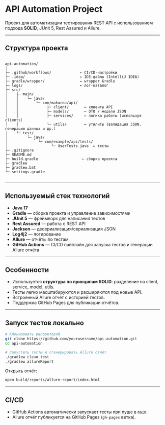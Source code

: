 # API Automation Project

Проект для автоматизации тестирования REST API с использованием подхода **SOLID**, JUnit 5, Rest Assured и Allure.

---

## Структура проекта

```

api-automation/  
│  
├─ .github/workflows/             ← CI/CD-настройки  
├─ .idea/                         ← IDE-файлы (IntelliJ IDEA)  
├─ gradle/wrapper/                ← wrapper Gradle  
├─ logs/                          ← лог-каталог  
├─ src/  
│    ├─ main/  
│    │    └─ java/  
│    │        └─ com/makurea/api/  
│    │             ├─ client/       ← клиенты API  
│    │             ├─ models/       ← DTO / модели JSON  
│    │             ├─ services/     ← логика работы (используя clients)  
│    │             └─ utils/        ← утилиты (валидация JSON, генерация данных и др.)  
│    └─ test/  
│         └─ java/  
│              └─ com/example/api/tests/  
│                    └─ UserTests.java  ← тесты  
├─ .gitignore  
├─ README.md  
├─ build.gradle                    ← сборка проекта  
├─ gradlew  
├─ gradlew.bat  
└─ settings.gradle  
  

````

---

## Используемый стек технологий

- **Java 17**
- **Gradle** — сборка проекта и управление зависимостями
- **JUnit 5** — фреймворк для написания тестов
- **Rest Assured** — работа с REST API
- **Jackson** — десериализация/сериализация JSON
- **Log4j2** — логирование
- **Allure** — отчёты по тестам
- **GitHub Actions** — CI/CD пайплайн для запуска тестов и генерации Allure отчёта

---

## Особенности

- Используется **структура по принципам SOLID**: разделение на client, service, model, utils.
- Тесты легко масштабируются и расширяются под новые API.
- Встроенный Allure отчёт с историей тестов.
- Поддержка GitHub Pages для публикации отчётов.

---

## Запуск тестов локально

```bash
# Клонировать репозиторий
git clone https://github.com/yourusername/api-automation.git
cd api-automation

# Запустить тесты и сгенерировать Allure отчёт
./gradlew clean test
./gradlew allureReport
````

Открыть отчёт:  

```bash
open build/reports/allure-report/index.html
```

---

## CI/CD

* GitHub Actions автоматически запускает тесты при пуше в `main`.
* Allure отчёт публикуется на GitHub Pages (`gh-pages` ветка).


